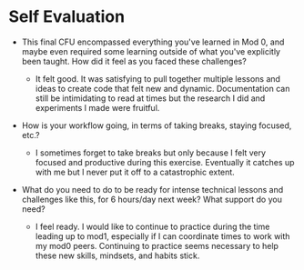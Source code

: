 # Self Evaluation

- This final CFU encompassed everything you've learned in Mod 0, and maybe even required some learning outside of what you've explicitly been taught. How did it feel as you faced these challenges?

  - It felt good. It was satisfying to pull together multiple lessons and ideas to create code that felt new and dynamic. Documentation can still be intimidating to read at times but the research I did and experiments I made were fruitful.

- How is your workflow going, in terms of taking breaks, staying focused, etc.?

  - I sometimes forget to take breaks but only because I felt very focused and productive during this exercise. Eventually it catches up with me but I never put it off to a catastrophic extent.

- What do you need to do to be ready for intense technical lessons and challenges like this, for 6 hours/day next week? What support do you need?

  - I feel ready. I would like to continue to practice during the time leading up to mod1, especially if I can coordinate times to work with my mod0 peers. Continuing to practice seems necessary to help these new skills, mindsets, and habits stick. 
